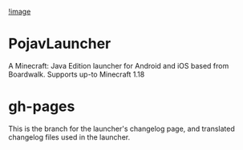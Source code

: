 [!image](https://img.shields.io/badge/<Codename>-<Tusk>-<blue>?style=flat)
# PojavLauncher
A Minecraft: Java Edition launcher for Android and iOS based from Boardwalk. Supports up-to Minecraft 1.18

# gh-pages
This is the branch for the launcher's changelog page, and translated changelog files used in the launcher.
